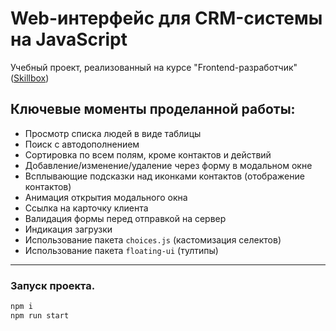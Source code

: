 # Web-интерфейс для CRM-системы на JavaScript

Учебный проект, реализованный на курсе "Frontend-разработчик" ([Skillbox](https://skillbox.ru/))

## Ключевые моменты проделанной работы:

- Просмотр списка людей в виде таблицы
- Поиск с автодополнением
- Сортировка по всем полям, кроме контактов и действий
- Добавление/изменение/удаление через форму в модальном окне
- Всплывающие подсказки над иконками контактов (отображение контактов)
- Анимация открытия модального окна
- Ссылка на карточку клиента
- Валидация формы перед отправкой на сервер
- Индикация загрузки
- Использование пакета `choices.js` (кастомизация селектов)
- Использование пакета `floating-ui` (тултипы)

---

### Запуск проекта.

```bash
npm i
npm run start
```
